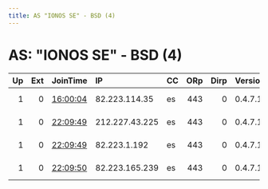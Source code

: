 ```yaml
---
title: AS "IONOS SE" - BSD (4)
---
```


# AS: "IONOS SE" - BSD (4)

|   Up |   Ext | JoinTime                                                                                              | IP             | CC   |   ORp |   Dirp | Version   | Contact                   | Nickname        |   eFamMembers |
|-----:|------:|:------------------------------------------------------------------------------------------------------|:---------------|:-----|------:|-------:|:----------|:--------------------------|:----------------|--------------:|
|    1 |     0 | [16:00:04](https://nusenu.github.io/OrNetStats/w/relay/5DDFF053624BAD3126663545B5FCAB0D9FB10E72.html) | 82.223.114.35  | es   |   443 |      0 | 0.4.7.13  | zwiebelrouter at protonma | ZwiebelRouter05 |             5 |
|    1 |     0 | [22:09:49](https://nusenu.github.io/OrNetStats/w/relay/43E366E41D547A1D3F22FBED10250B6C57F848DA.html) | 212.227.43.225 | es   |   443 |      0 | 0.4.7.13  | zwiebelrouter at protonma | ZwiebelRouter02 |             5 |
|    1 |     0 | [22:09:49](https://nusenu.github.io/OrNetStats/w/relay/8257411C95B2B8367F13FE5ED4BEE4F574940556.html) | 82.223.1.192   | es   |   443 |      0 | 0.4.7.13  | zwiebelrouter at protonma | ZwiebelRouter03 |             5 |
|    1 |     0 | [22:09:50](https://nusenu.github.io/OrNetStats/w/relay/048B9A44712BDC2B896691E37B2B62C4A81D4DE5.html) | 82.223.165.239 | es   |   443 |      0 | 0.4.7.13  | zwiebelrouter at protonma | ZwiebelRouter04 |             5 |
